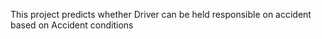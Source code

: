 This project predicts whether Driver can be held responsible on accident based on Accident conditions
